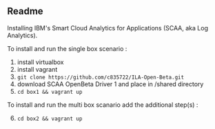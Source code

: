 Readme
--------------------
Installing IBM's Smart Cloud Analytics for Applications (SCAA, aka Log Analytics).  

To install and run the single box scenario :

1. install virtualbox
2. install vagrant
3. ```git clone https://github.com/c835722/ILA-Open-Beta.git```
4. download SCAA OpenBeta Driver 1 and place in /shared directory
5. ```cd box1 && vagrant up```

To install and run the multi box scanario add the additional step(s) :

6. ```cd box2 && vagrant up```

